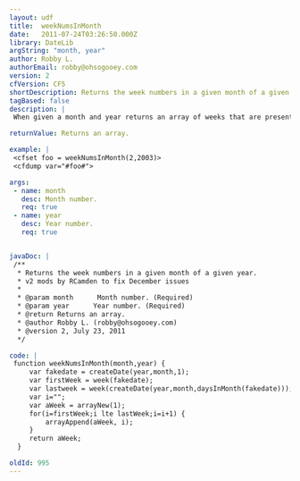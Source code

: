```yaml
---
layout: udf
title:  weekNumsInMonth
date:   2011-07-24T03:26:50.000Z
library: DateLib
argString: "month, year"
author: Robby L.
authorEmail: robby@ohsogooey.com
version: 2
cfVersion: CF5
shortDescription: Returns the week numbers in a given month of a given year.
tagBased: false
description: |
 When given a month and year returns an array of weeks that are present in that month. By weeks we mean the numeric value from the week() function.

returnValue: Returns an array.

example: |
 <cfset foo = weekNumsInMonth(2,2003)>
 <cfdump var="#foo#">

args:
 - name: month
   desc: Month number.
   req: true
 - name: year
   desc: Year number.
   req: true


javaDoc: |
 /**
  * Returns the week numbers in a given month of a given year.
  * v2 mods by RCamden to fix December issues
  * 
  * @param month      Month number. (Required)
  * @param year      Year number. (Required)
  * @return Returns an array. 
  * @author Robby L. (robby@ohsogooey.com) 
  * @version 2, July 23, 2011 
  */

code: |
 function weekNumsInMonth(month,year) {
     var fakedate = createDate(year,month,1);
     var firstWeek = week(fakedate);
     var lastweek = week(createDate(year,month,daysInMonth(fakedate)));
     var i="";
     var aWeek = arrayNew(1);
     for(i=firstWeek;i lte lastWeek;i=i+1) {
         arrayAppend(aWeek, i);
     }
     return aWeek;
  }

oldId: 995
---
```


